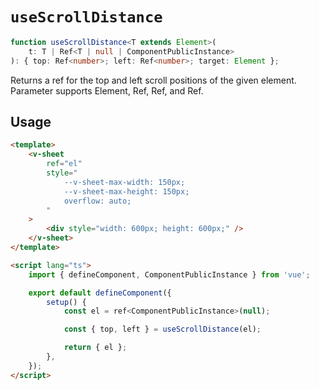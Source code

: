# `useScrollDistance`

```ts
function useScrollDistance<T extends Element>(
	t: T | Ref<T | null | ComponentPublicInstance>
): { top: Ref<number>; left: Ref<number>; target: Element };
```

Returns a ref for the top and left scroll positions of the given element. Parameter supports Element, Ref<Element>,
Ref<ComponentPublicInstance>, and Ref<null>.

## Usage

```html
<template>
	<v-sheet
		ref="el"
		style="
			--v-sheet-max-width: 150px;
			--v-sheet-max-height: 150px;
			overflow: auto;
		"
	>
		<div style="width: 600px; height: 600px;" />
	</v-sheet>
</template>

<script lang="ts">
	import { defineComponent, ComponentPublicInstance } from 'vue';

	export default defineComponent({
		setup() {
			const el = ref<ComponentPublicInstance>(null);

			const { top, left } = useScrollDistance(el);

			return { el };
		},
	});
</script>
```
